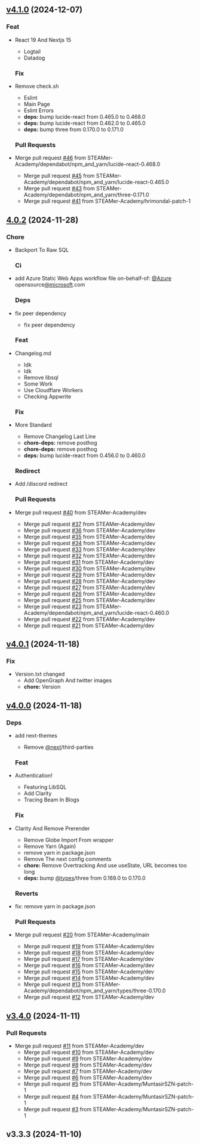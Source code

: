 <a name="v4.1.0"></a>

## [v4.1.0](https://github.com/STEAMer-Academy/steamer-academy.me/compare/4.0.2...v4.1.0) (2024-12-07)

### Feat

- React 19 And Nextjs 15

  - Logtail
  - Datadog

  ### Fix

- Remove check.sh

  - Eslint
  - Main Page
  - Eslint Errors
  - **deps:** bump lucide-react from 0.465.0 to 0.468.0
  - **deps:** bump lucide-react from 0.462.0 to 0.465.0
  - **deps:** bump three from 0.170.0 to 0.171.0

  ### Pull Requests

- Merge pull request [#46](https://github.com/STEAMer-Academy/steamer-academy.me/issues/46) from STEAMer-Academy/dependabot/npm_and_yarn/lucide-react-0.468.0
  - Merge pull request [#45](https://github.com/STEAMer-Academy/steamer-academy.me/issues/45) from STEAMer-Academy/dependabot/npm_and_yarn/lucide-react-0.465.0
  - Merge pull request [#43](https://github.com/STEAMer-Academy/steamer-academy.me/issues/43) from STEAMer-Academy/dependabot/npm_and_yarn/three-0.171.0
  - Merge pull request [#41](https://github.com/STEAMer-Academy/steamer-academy.me/issues/41) from STEAMer-Academy/hrimondal-patch-1

<a name="4.0.2"></a>

## [4.0.2](https://github.com/STEAMer-Academy/steamer-academy.me/compare/v4.0.1...4.0.2) (2024-11-28)

### Chore

- Backport To Raw SQL

  ### Ci

- add Azure Static Web Apps workflow file on-behalf-of: [@Azure](https://github.com/Azure) opensource[@microsoft](https://github.com/microsoft).com

  ### Deps

- fix peer dependency

  - fix peer dependency

  ### Feat

- Changelog.md

  - Idk
  - Idk
  - Remove libsql
  - Some Work
  - Use Cloudflare Workers
  - Checking Appwrite

  ### Fix

- More Standard

  - Remove Changelog Last Line
  - **chore-deps:** remove posthog
  - **chore-deps:** remove posthog
  - **deps:** bump lucide-react from 0.456.0 to 0.460.0

  ### Redirect

- Add /discord redirect

  ### Pull Requests

- Merge pull request [#40](https://github.com/STEAMer-Academy/steamer-academy.me/issues/40) from STEAMer-Academy/dev
  - Merge pull request [#37](https://github.com/STEAMer-Academy/steamer-academy.me/issues/37) from STEAMer-Academy/dev
  - Merge pull request [#36](https://github.com/STEAMer-Academy/steamer-academy.me/issues/36) from STEAMer-Academy/dev
  - Merge pull request [#35](https://github.com/STEAMer-Academy/steamer-academy.me/issues/35) from STEAMer-Academy/dev
  - Merge pull request [#34](https://github.com/STEAMer-Academy/steamer-academy.me/issues/34) from STEAMer-Academy/dev
  - Merge pull request [#33](https://github.com/STEAMer-Academy/steamer-academy.me/issues/33) from STEAMer-Academy/dev
  - Merge pull request [#32](https://github.com/STEAMer-Academy/steamer-academy.me/issues/32) from STEAMer-Academy/dev
  - Merge pull request [#31](https://github.com/STEAMer-Academy/steamer-academy.me/issues/31) from STEAMer-Academy/dev
  - Merge pull request [#30](https://github.com/STEAMer-Academy/steamer-academy.me/issues/30) from STEAMer-Academy/dev
  - Merge pull request [#29](https://github.com/STEAMer-Academy/steamer-academy.me/issues/29) from STEAMer-Academy/dev
  - Merge pull request [#28](https://github.com/STEAMer-Academy/steamer-academy.me/issues/28) from STEAMer-Academy/dev
  - Merge pull request [#27](https://github.com/STEAMer-Academy/steamer-academy.me/issues/27) from STEAMer-Academy/dev
  - Merge pull request [#26](https://github.com/STEAMer-Academy/steamer-academy.me/issues/26) from STEAMer-Academy/dev
  - Merge pull request [#25](https://github.com/STEAMer-Academy/steamer-academy.me/issues/25) from STEAMer-Academy/dev
  - Merge pull request [#23](https://github.com/STEAMer-Academy/steamer-academy.me/issues/23) from STEAMer-Academy/dependabot/npm_and_yarn/lucide-react-0.460.0
  - Merge pull request [#22](https://github.com/STEAMer-Academy/steamer-academy.me/issues/22) from STEAMer-Academy/dev
  - Merge pull request [#21](https://github.com/STEAMer-Academy/steamer-academy.me/issues/21) from STEAMer-Academy/dev

<a name="v4.0.1"></a>

## [v4.0.1](https://github.com/STEAMer-Academy/steamer-academy.me/compare/v4.0.0...v4.0.1) (2024-11-18)

### Fix

- Version.txt changed
  - Add OpenGraph And twitter images
  - **chore:** Version

<a name="v4.0.0"></a>

## [v4.0.0](https://github.com/STEAMer-Academy/steamer-academy.me/compare/v3.4.0...v4.0.0) (2024-11-18)

### Deps

- add next-themes

  - Remove [@next](https://github.com/next)/third-parties

  ### Feat

- Authentication!

  - Featuring LibSQL
  - Add Clarity
  - Tracing Beam In Blogs

  ### Fix

- Clarity And Remove Prerender

  - Remove Globe Import From wrapper
  - Remove Yarn (Again)
  - remove yarn in package.json
  - Remove The next config comments
  - **chore:** Remove Overtracking And use useState, URL becomes too long
  - **deps:** bump [@types](https://github.com/types)/three from 0.169.0 to 0.170.0

  ### Reverts

- fix: remove yarn in package.json

  ### Pull Requests

- Merge pull request [#20](https://github.com/STEAMer-Academy/steamer-academy.me/issues/20) from STEAMer-Academy/main
  - Merge pull request [#19](https://github.com/STEAMer-Academy/steamer-academy.me/issues/19) from STEAMer-Academy/dev
  - Merge pull request [#18](https://github.com/STEAMer-Academy/steamer-academy.me/issues/18) from STEAMer-Academy/dev
  - Merge pull request [#17](https://github.com/STEAMer-Academy/steamer-academy.me/issues/17) from STEAMer-Academy/dev
  - Merge pull request [#16](https://github.com/STEAMer-Academy/steamer-academy.me/issues/16) from STEAMer-Academy/dev
  - Merge pull request [#15](https://github.com/STEAMer-Academy/steamer-academy.me/issues/15) from STEAMer-Academy/dev
  - Merge pull request [#14](https://github.com/STEAMer-Academy/steamer-academy.me/issues/14) from STEAMer-Academy/dev
  - Merge pull request [#13](https://github.com/STEAMer-Academy/steamer-academy.me/issues/13) from STEAMer-Academy/dependabot/npm_and_yarn/types/three-0.170.0
  - Merge pull request [#12](https://github.com/STEAMer-Academy/steamer-academy.me/issues/12) from STEAMer-Academy/dev

<a name="v3.4.0"></a>

## [v3.4.0](https://github.com/STEAMer-Academy/steamer-academy.me/compare/v3.3.3...v3.4.0) (2024-11-11)

### Pull Requests

- Merge pull request [#11](https://github.com/STEAMer-Academy/steamer-academy.me/issues/11) from STEAMer-Academy/dev
  - Merge pull request [#10](https://github.com/STEAMer-Academy/steamer-academy.me/issues/10) from STEAMer-Academy/dev
  - Merge pull request [#9](https://github.com/STEAMer-Academy/steamer-academy.me/issues/9) from STEAMer-Academy/dev
  - Merge pull request [#8](https://github.com/STEAMer-Academy/steamer-academy.me/issues/8) from STEAMer-Academy/dev
  - Merge pull request [#7](https://github.com/STEAMer-Academy/steamer-academy.me/issues/7) from STEAMer-Academy/dev
  - Merge pull request [#6](https://github.com/STEAMer-Academy/steamer-academy.me/issues/6) from STEAMer-Academy/dev
  - Merge pull request [#5](https://github.com/STEAMer-Academy/steamer-academy.me/issues/5) from STEAMer-Academy/MuntasirSZN-patch-1
  - Merge pull request [#4](https://github.com/STEAMer-Academy/steamer-academy.me/issues/4) from STEAMer-Academy/MuntasirSZN-patch-1
  - Merge pull request [#3](https://github.com/STEAMer-Academy/steamer-academy.me/issues/3) from STEAMer-Academy/MuntasirSZN-patch-1

<a name="v3.3.3"></a>

## v3.3.3 (2024-11-10)
